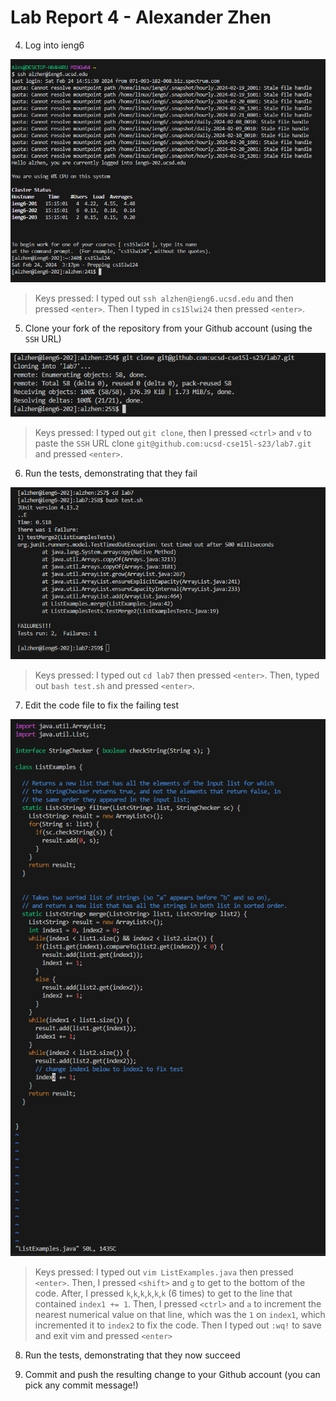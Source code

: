 # Lab Report 4 - Alexander Zhen

4. Log into ieng6

![image](3.PNG)

> Keys pressed: I typed out `ssh alzhen@ieng6.ucsd.edu` and then pressed `<enter>`. Then I typed in `cs15lwi24` then pressed `<enter>`.


5. Clone your fork of the repository from your Github account (using the `SSH` URL)

![Image](4.PNG)

> Keys pressed: I typed out `git clone`, then I pressed `<ctrl>` and `v` to paste the `SSH` URL clone `git@github.com:ucsd-cse15l-s23/lab7.git` and pressed `<enter>`.


6. Run the tests, demonstrating that they fail

![Image](5.PNG)

> Keys pressed: I typed out `cd lab7` then pressed `<enter>`. Then, typed out `bash test.sh` and pressed `<enter>`. 

7. Edit the code file to fix the failing test

![Image](6.PNG)

> Keys pressed: I typed out `vim ListExamples.java` then pressed `<enter>`. Then, I pressed `<shift>` and `g` to get to the bottom of the code. After, I pressed `k`,`k`,`k`,`k`,`k`,`k` (6 times) to get to the line that contained `index1 += 1`. Then, I pressed `<ctrl>` and `a` to increment the nearest numerical value on that line, which was the `1` on `index1`, which incremented it to `index2` to fix the code. Then I typed out `:wq!` to save and exit vim and pressed `<enter>`

8. Run the tests, demonstrating that they now succeed



9. Commit and push the resulting change to your Github account (you can pick any commit message!)

